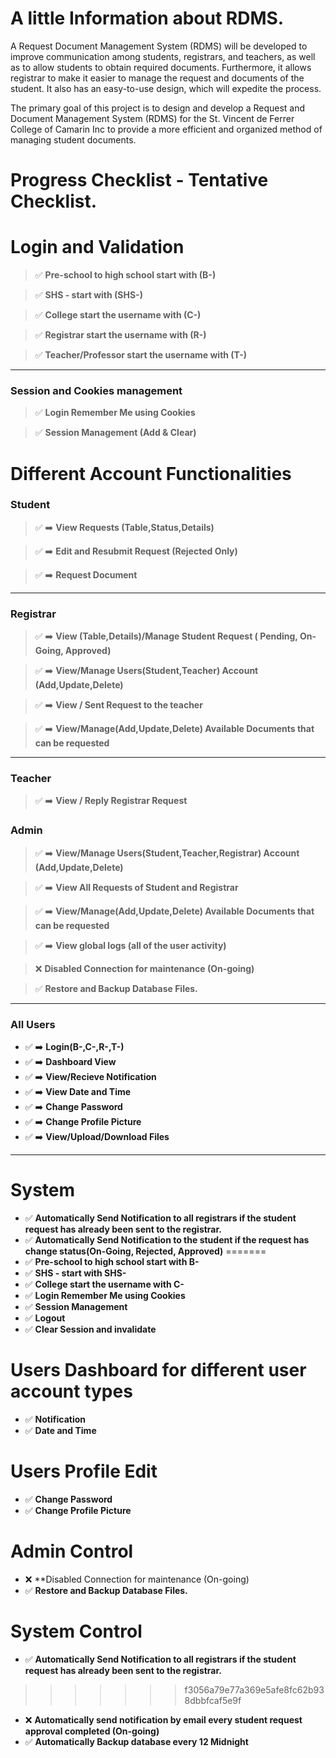 # A little Information about RDMS.

A Request Document Management System (RDMS) will be developed to improve communication among students, registrars, and teachers, as well as to allow students to obtain required documents. Furthermore, it allows registrar to make it easier to manage the request and documents of the student. It also has an easy-to-use design, which will expedite the process.

The primary goal of this project is to design and develop a Request and Document Management System (RDMS) for the St. Vincent de Ferrer College of Camarin Inc to provide a more efficient and organized method of managing student documents.


# Progress Checklist - Tentative Checklist.


# Login and Validation
> :white_check_mark: **Pre-school to high school start with (B-)**

> :white_check_mark: **SHS - start with (SHS-)**

> :white_check_mark: **College start the username with (C-)**

> :white_check_mark: **Registrar start the username with (R-)**

> :white_check_mark: **Teacher/Professor start the username with (T-)**
---
### Session and Cookies management
> :white_check_mark: **Login Remember Me using Cookies**

> :white_check_mark:  **Session Management (Add & Clear)**
# Different Account Functionalities 

### Student
> :white_check_mark: :arrow_right:  **View Requests (Table,Status,Details)**

> :white_check_mark: :arrow_right:  **Edit and Resubmit Request (Rejected Only)** 

> :white_check_mark: :arrow_right:  **Request Document**
---
### Registrar
> :white_check_mark: :arrow_right:  **View (Table,Details)/Manage Student Request ( Pending, On-Going, Approved)**

> :white_check_mark: :arrow_right:  **View/Manage Users(Student,Teacher) Account (Add,Update,Delete)**

> :white_check_mark: :arrow_right:  **View / Sent Request to the teacher**

> :white_check_mark: :arrow_right:  **View/Manage(Add,Update,Delete) Available Documents that can be requested**
---
### Teacher
> :white_check_mark: :arrow_right:  **View / Reply Registrar Request** 
### Admin
> :white_check_mark: :arrow_right:  **View/Manage Users(Student,Teacher,Registrar) Account (Add,Update,Delete)**

> :white_check_mark: :arrow_right:  **View All Requests of Student and Registrar**
 
> :white_check_mark: :arrow_right:  **View/Manage(Add,Update,Delete) Available Documents that can be requested**

> :white_check_mark: :arrow_right:  **View global logs (all of the user activity)**

> :x: **Disabled Connection for maintenance (On-going)**

> :white_check_mark: **Restore and Backup Database Files.** 
---
### All Users
- :white_check_mark: :arrow_right: **Login(B-,C-,R-,T-)**
- :white_check_mark: :arrow_right: **Dashboard View**
- :white_check_mark: :arrow_right: **View/Recieve Notification** 
- :white_check_mark: :arrow_right: **View Date and Time** 
- :white_check_mark: :arrow_right: **Change Password** 
- :white_check_mark: :arrow_right: **Change Profile Picture**
- :white_check_mark: :arrow_right: **View/Upload/Download Files**      
---
    
# System
- :white_check_mark: **Automatically Send Notification to all registrars if the student request has already been sent to the registrar.**
- :white_check_mark: **Automatically Send Notification to the student  if the request has change status(On-Going, Rejected, Approved)**
=======
- :white_check_mark: **Pre-school to high school start with B-**
- :white_check_mark: **SHS - start with SHS-**
- :white_check_mark: **College start the username with C-**
- :white_check_mark: **Login Remember Me using Cookies**
- :white_check_mark: **Session Management**
- :white_check_mark: **Logout**
- :white_check_mark: **Clear Session and invalidate**
# Users Dashboard for different user account types
- :white_check_mark: **Notification** 
- :white_check_mark: **Date and Time** 
# Users Profile Edit
- :white_check_mark: **Change Password** 
- :white_check_mark: **Change Profile Picture** 
# Admin Control
- :x: **Disabled Connection for maintenance (On-going)
- :white_check_mark: **Restore and Backup Database Files.** 
# System Control
- :white_check_mark: **Automatically Send Notification to all registrars if the student request has already been sent to the registrar.**
>>>>>>> f3056a79e77a369e5afe8fc62b938dbbfcaf5e9f
- :x: **Automatically send notification by email every student request approval completed (On-going)** 
- :white_check_mark: **Automatically Backup database every 12 Midnight** 


